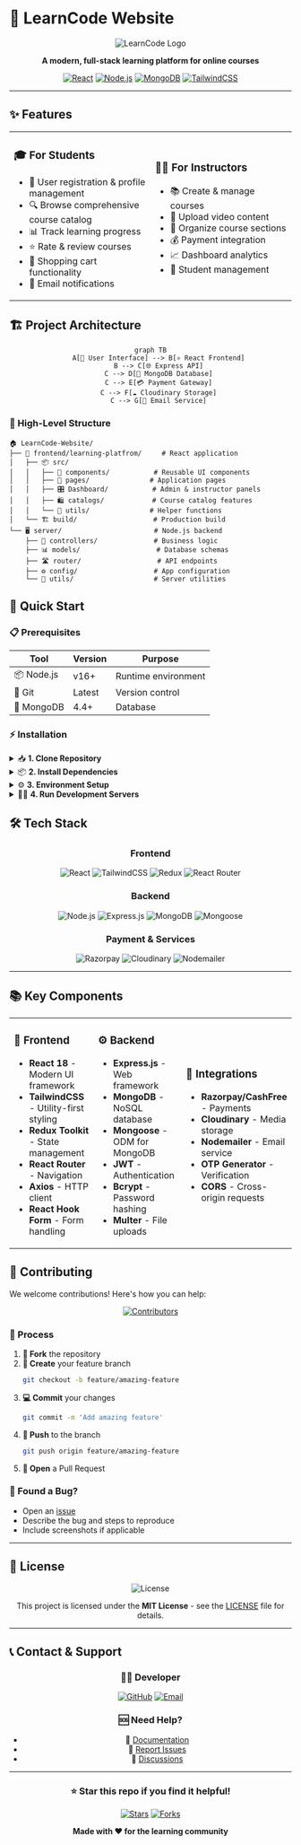 # 🚀 LearnCode Website

<div align="center">

![LearnCode Logo](https://img.shields.io/badge/LearnCode-Online%20Learning%20Platform-blue?style=for-the-badge&logo=education&logoColor=white)

**A modern, full-stack learning platform for online courses**

[![React](https://img.shields.io/badge/React-18.2.0-61DAFB?style=flat&logo=react&logoColor=white)](https://reactjs.org/)
[![Node.js](https://img.shields.io/badge/Node.js-Express-339933?style=flat&logo=node.js&logoColor=white)](https://nodejs.org/)
[![MongoDB](https://img.shields.io/badge/MongoDB-Database-47A248?style=flat&logo=mongodb&logoColor=white)](https://mongodb.com/)
[![TailwindCSS](https://img.shields.io/badge/TailwindCSS-Styling-06B6D4?style=flat&logo=tailwindcss&logoColor=white)](https://tailwindcss.com/)

</div>

---

## ✨ Features

<table>
<tr>
<td width="50%">

### 🎓 **For Students**
- 📝 User registration & profile management
- 🔍 Browse comprehensive course catalog
- 📊 Track learning progress
- ⭐ Rate & review courses
- 🛒 Shopping cart functionality
- 📧 Email notifications

</td>
<td width="50%">

### 👨‍🏫 **For Instructors**
- 📚 Create & manage courses
- 🎥 Upload video content
- 📑 Organize course sections
- 💰 Payment integration
- 📈 Dashboard analytics
- 👥 Student management

</td>
</tr>
</table>

## 🏗️ Project Architecture

<div align="center">

```mermaid
graph TB
    A[👤 User Interface] --> B[⚛️ React Frontend]
    B --> C[🌐 Express API]
    C --> D[🍃 MongoDB Database]
    C --> E[💳 Payment Gateway]
    C --> F[☁️ Cloudinary Storage]
    C --> G[📧 Email Service]
```

</div>

### 📁 High-Level Structure

```
🏠 LearnCode-Website/
├── 🎨 frontend/learning-platfrom/     # React application
│   ├── 📦 src/
│   │   ├── 🧩 components/           # Reusable UI components
│   │   ├── 📄 pages/               # Application pages
│   │   ├── 🎛️ Dashboard/           # Admin & instructor panels
│   │   ├── 🛍️ catalogs/            # Course catalog features
│   │   └── 🔧 utils/               # Helper functions
│   └── 🏗️ build/                   # Production build
└── 🖥️ server/                       # Node.js backend
    ├── 🎯 controllers/              # Business logic
    ├── 📊 models/                   # Database schemas
    ├── 🛣️ router/                   # API endpoints
    ├── ⚙️ config/                   # App configuration
    └── 🔧 utils/                    # Server utilities
```

## 🚀 Quick Start

### 📋 Prerequisites

<div align="center">

| Tool | Version | Purpose |
|------|---------|---------|
| 📦 Node.js | v16+ | Runtime environment |
| 🐙 Git | Latest | Version control |
| 🍃 MongoDB | 4.4+ | Database |

</div>

### ⚡ Installation

<details>
<summary>📥 <strong>1. Clone Repository</strong></summary>

```powershell
git clone https://github.com/azad52786/LearnCode-website.git
cd LearnCode-website
```

</details>

<details>
<summary>📦 <strong>2. Install Dependencies</strong></summary>

```powershell
# Install frontend dependencies
cd frontend/learning-platfrom
npm install

# Install backend dependencies
cd ../../server
npm install
```

</details>

<details>
<summary>⚙️ <strong>3. Environment Setup</strong></summary>

Create `.env` file in `server/` directory:

```env
# Database
MONGODB_URI=your_mongodb_connection_string

# JWT
JWT_SECRET=your_jwt_secret

# Payment Gateways
RAZORPAY_KEY_ID=your_razorpay_key
RAZORPAY_SECRET=your_razorpay_secret
CASHFREE_APP_ID=your_cashfree_app_id
CASHFREE_SECRET_KEY=your_cashfree_secret

# Cloudinary
CLOUDINARY_CLOUD_NAME=your_cloud_name
CLOUDINARY_API_KEY=your_api_key
CLOUDINARY_API_SECRET=your_api_secret

# Email
MAIL_HOST=smtp.gmail.com
MAIL_USER=your_email@gmail.com
MAIL_PASS=your_app_password
```

</details>

<details>
<summary>🏃‍♂️ <strong>4. Run Development Servers</strong></summary>

```powershell
# Start backend server (Terminal 1)
cd server
npm run dev

# Start frontend server (Terminal 2)
cd frontend/learning-platfrom
npm start
```

**🌐 Access URLs:**
- Frontend: http://localhost:3000
- Backend API: http://localhost:5000

</details>

## 🛠️ Tech Stack

<div align="center">

### Frontend
![React](https://img.shields.io/badge/React-61DAFB?style=for-the-badge&logo=react&logoColor=black)
![TailwindCSS](https://img.shields.io/badge/Tailwind_CSS-06B6D4?style=for-the-badge&logo=tailwind-css&logoColor=white)
![Redux](https://img.shields.io/badge/Redux-764ABC?style=for-the-badge&logo=redux&logoColor=white)
![React Router](https://img.shields.io/badge/React_Router-CA4245?style=for-the-badge&logo=react-router&logoColor=white)

### Backend
![Node.js](https://img.shields.io/badge/Node.js-339933?style=for-the-badge&logo=node.js&logoColor=white)
![Express.js](https://img.shields.io/badge/Express.js-000000?style=for-the-badge&logo=express&logoColor=white)
![MongoDB](https://img.shields.io/badge/MongoDB-47A248?style=for-the-badge&logo=mongodb&logoColor=white)
![Mongoose](https://img.shields.io/badge/Mongoose-880000?style=for-the-badge&logo=mongoose&logoColor=white)

### Payment & Services
![Razorpay](https://img.shields.io/badge/Razorpay-02042B?style=for-the-badge&logo=razorpay&logoColor=white)
![Cloudinary](https://img.shields.io/badge/Cloudinary-3448C5?style=for-the-badge&logo=cloudinary&logoColor=white)
![Nodemailer](https://img.shields.io/badge/Nodemailer-339933?style=for-the-badge&logo=nodemailer&logoColor=white)

</div>

---

## 📚 Key Components

<table>
<tr>
<td width="33%">

### 🎨 **Frontend**
- **React 18** - Modern UI framework
- **TailwindCSS** - Utility-first styling
- **Redux Toolkit** - State management
- **React Router** - Navigation
- **Axios** - HTTP client
- **React Hook Form** - Form handling

</td>
<td width="33%">

### ⚙️ **Backend**
- **Express.js** - Web framework
- **MongoDB** - NoSQL database
- **Mongoose** - ODM for MongoDB
- **JWT** - Authentication
- **Bcrypt** - Password hashing
- **Multer** - File uploads

</td>
<td width="33%">

### 🔌 **Integrations**
- **Razorpay/CashFree** - Payments
- **Cloudinary** - Media storage
- **Nodemailer** - Email service
- **OTP Generator** - Verification
- **CORS** - Cross-origin requests

</td>
</tr>
</table>

## 🤝 Contributing

We welcome contributions! Here's how you can help:

<div align="center">

[![Contributors](https://img.shields.io/badge/Contributors-Welcome-brightgreen?style=for-the-badge)](https://github.com/azad52786/LearnCode-website/issues)

</div>

### 🔄 Process

1. **🍴 Fork** the repository
2. **🌿 Create** your feature branch
   ```bash
   git checkout -b feature/amazing-feature
   ```
3. **💻 Commit** your changes
   ```bash
   git commit -m 'Add amazing feature'
   ```
4. **🚀 Push** to the branch
   ```bash
   git push origin feature/amazing-feature
   ```
5. **📝 Open** a Pull Request

### 🐛 Found a Bug?

- Open an [issue](https://github.com/azad52786/LearnCode-website/issues)
- Describe the bug and steps to reproduce
- Include screenshots if applicable

---

## 📄 License

<div align="center">

![License](https://img.shields.io/badge/License-MIT-yellow.svg?style=for-the-badge)

This project is licensed under the **MIT License** - see the [LICENSE](LICENSE) file for details.

</div>

---

## 📞 Contact & Support

<div align="center">

### 👨‍💻 Developer

[![GitHub](https://img.shields.io/badge/GitHub-azad52786-181717?style=for-the-badge&logo=github)](https://github.com/azad52786)
[![Email](https://img.shields.io/badge/Email-Contact%20Me-EA4335?style=for-the-badge&logo=gmail&logoColor=white)](mailto:azad52786@example.com)

### 🆘 Need Help?

- 📖 [Documentation](https://github.com/azad52786/LearnCode-website/wiki)
- 🐛 [Report Issues](https://github.com/azad52786/LearnCode-website/issues)
- 💬 [Discussions](https://github.com/azad52786/LearnCode-website/discussions)

</div>

---

<div align="center">

### ⭐ Star this repo if you find it helpful!

[![Stars](https://img.shields.io/github/stars/azad52786/LearnCode-website?style=social)](https://github.com/azad52786/LearnCode-website/stargazers)
[![Forks](https://img.shields.io/github/forks/azad52786/LearnCode-website?style=social)](https://github.com/azad52786/LearnCode-website/network/members)

**Made with ❤️ for the learning community**

</div>
